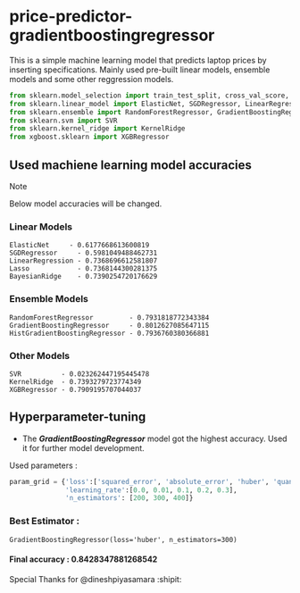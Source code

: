 # price-predictor-gradientboostingregressor

This is a simple machine learning model that predicts laptop prices by inserting specifications. Mainly used pre-built linear models, ensemble models and some other reggression models. 

```python
from sklearn.model_selection import train_test_split, cross_val_score, GridSearchCV
from sklearn.linear_model import ElasticNet, SGDRegressor, LinearRegression, Lasso, BayesianRidge
from sklearn.ensemble import RandomForestRegressor, GradientBoostingRegressor, HistGradientBoostingRegressor
from sklearn.svm import SVR
from sklearn.kernel_ridge import KernelRidge
from xgboost.sklearn import XGBRegressor
```

## Used machiene learning model accuracies

> [!NOTE]
> Below model accuracies will be changed.

### Linear Models
```
ElasticNet     - 0.6177668613600819
SGDRegressor     - 0.5981049488462731
LinearRegression - 0.7368696612581807
Lasso            - 0.7368144300281375
BayesianRidge    - 0.7390254720176629
```

### Ensemble Models
```
RandomForestRegressor         - 0.7931818772343384
GradientBoostingRegressor     - 0.8012627085647115
HistGradientBoostingRegressor - 0.7936760380366881
```

### Other Models
```
SVR          - 0.023262447195445478
KernelRidge  - 0.7393279723774349
XGBRegressor - 0.7909195707044037
```

## Hyperparameter-tuning

- The ***GradientBoostingRegressor*** model got the highest accuracy. Used it for further model development.

Used parameters :
```python
param_grid = {'loss':['squared_error', 'absolute_error', 'huber', 'quantile'],
              'learning_rate':[0.0, 0.01, 0.1, 0.2, 0.3],
              'n_estimators': [200, 300, 400]}
```

### Best Estimator :
```
GradientBoostingRegressor(loss='huber', n_estimators=300)
```
#### Final accuracy : 0.8428347881268542 

Special Thanks for @dineshpiyasamara :shipit: 
